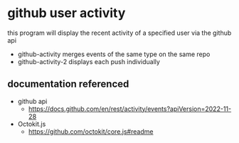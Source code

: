 # github user activity
this program will display the recent activity of a specified user via the github api
- github-activity merges events of the same type on the same repo
- github-activity-2 displays each push individually

## documentation referenced
- github api
  - https://docs.github.com/en/rest/activity/events?apiVersion=2022-11-28
- Octokit.js
  - https://github.com/octokit/core.js#readme